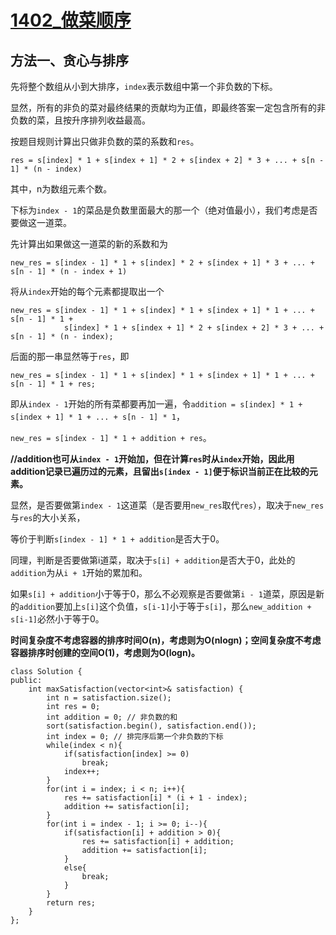 # [1402_做菜顺序](https://leetcode.cn/problems/reducing-dishes/description/?envType=daily-question&envId=2023-10-22)

##  方法一、贪心与排序

先将整个数组从小到大排序，`index`表示数组中第一个非负数的下标。

显然，所有的非负的菜对最终结果的贡献均为正值，即最终答案一定包含所有的非负数的菜，且按升序排列收益最高。

按题目规则计算出只做非负数的菜的系数和`res`。

`res = s[index] * 1 + s[index + 1] * 2 + s[index + 2] * 3 + ... + s[n - 1] * (n - index)`

其中，n为数组元素个数。

下标为`index - 1`的菜品是负数里面最大的那一个（绝对值最小），我们考虑是否要做这一道菜。

先计算出如果做这一道菜的新的系数和为

`new_res = s[index - 1] * 1 + s[index] * 2 + s[index + 1] * 3 + ... + s[n - 1] * (n - index + 1)`

将从`index`开始的每个元素都提取出一个
```
new_res = s[index - 1] * 1 + s[index] * 1 + s[index + 1] * 1 + ... + s[n - 1] * 1 +
            s[index] * 1 + s[index + 1] * 2 + s[index + 2] * 3 + ... + s[n - 1] * (n - index);
```

后面的那一串显然等于`res`，即

`new_res = s[index - 1] * 1 + s[index] * 1 + s[index + 1] * 1 + ... + s[n - 1] * 1 + res;`

即从`index - 1`开始的所有菜都要再加一遍，令`addition = s[index] * 1 + s[index + 1] * 1 + ... + s[n - 1] * 1`，

`new_res = s[index - 1] * 1 + addition + res`。

**//addition也可从`index - 1`开始加，但在计算`res`时从`index`开始，因此用addition记录已遍历过的元素，且留出`s[index - 1]`便于标识当前正在比较的元素。**

显然，是否要做第`index - 1`这道菜（是否要用`new_res`取代`res`），取决于`new_res`与`res`的大小关系，

等价于判断`s[index - 1] * 1 + addition`是否大于0。

同理，判断是否要做第i道菜，取决于`s[i] + addition`是否大于0，此处的`addition`为从`i + 1`开始的累加和。

如果`s[i] + addition`小于等于0，那么不必观察是否要做第`i - 1`道菜，原因是新的`addition`要加上`s[i]`这个负值，`s[i-1]`小于等于`s[i]`，那么`new_addition + s[i-1]`必然小于等于0。

**时间复杂度不考虑容器的排序时间O(n)，考虑则为O(nlogn)；空间复杂度不考虑容器排序时创建的空间O(1)，考虑则为O(logn)。**

```
class Solution {
public:
    int maxSatisfaction(vector<int>& satisfaction) {
        int n = satisfaction.size();
        int res = 0;
        int addition = 0; // 非负数的和
        sort(satisfaction.begin(), satisfaction.end());
        int index = 0; // 排完序后第一个非负数的下标
        while(index < n){
            if(satisfaction[index] >= 0)
                break;
            index++;
        }
        for(int i = index; i < n; i++){
            res += satisfaction[i] * (i + 1 - index);
            addition += satisfaction[i];
        }
        for(int i = index - 1; i >= 0; i--){
            if(satisfaction[i] + addition > 0){
                res += satisfaction[i] + addition;
                addition += satisfaction[i];
            }
            else{
                break;
            }
        }
        return res;
    }
};
```
